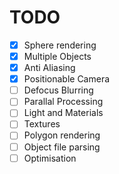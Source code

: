 # TODO

- [x] Sphere rendering
- [x] Multiple Objects
- [x] Anti Aliasing
- [x] Positionable Camera
- [ ] Defocus Blurring
- [ ] Parallal Processing
- [ ] Light and Materials
- [ ] Textures
- [ ] Polygon rendering
- [ ] Object file parsing
- [ ] Optimisation